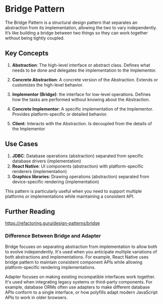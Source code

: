 # Bridge Pattern

The Bridge Pattern is a structural design pattern that separates an abstraction from its implementation, allowing the two to vary independently. It’s like building a bridge between two things so they can work together without being tightly coupled.

## Key Concepts

1. **Abstraction**: The high-level interface or abstract class. Defines what needs to be done and delegates the implementation to the Implementor.

2. **Concrete Abstraction**: A concrete version of the Abstraction. Extends or customizes the high-level behavior.

3. **Implementor (Bridge)**: the interface for low-level operations. Defines how the tasks are performed without knowing about the Abstraction.

4. **Concrete Implementor**: A specific implementation of the Implementor. Provides platform-specific or detailed behavior.

5. **Client**: Interacts with the Abstraction. Is decoupled from the details of the Implementor

## Use Cases

1. **JDBC**: Database operations (abstraction) separated from specific database drivers (implementation)
2. **React Native**: UI components (abstraction) with platform-specific renderers (implementation)
3. **Graphics libraries**: Drawing operations (abstraction) separated from device-specific rendering (implementation)

This pattern is particularly useful when you need to support multiple platforms or implementations while maintaining a consistent API.

## Further Reading

https://refactoring.guru/design-patterns/bridge

### Difference Between Bridge and Adapter

Bridge focuses on separating abstraction from implementation to allow both to evolve independently. It's used when you anticipate multiple variations of both abstractions and implementations. For example, React Native uses bridge pattern to maintain consistent component APIs while allowing platform-specific rendering implementations.

Adapter focuses on making existing incompatible interfaces work together. It's used when integrating legacy systems or third-party components. For example, database ORMs often use adapters to make different database APIs conform to a single interface, or how polyfills adapt modern JavaScript APIs to work in older browsers.
